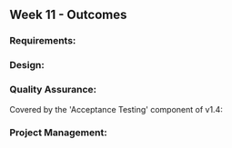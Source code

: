 <link rel="stylesheet" href="{{baseUrl}}/css/main.css">
<link rel="stylesheet" href="{{baseUrl}}/css/schedule.css">

<div class="website-content">

## Week 11 - Outcomes

<div id="main">

### Requirements:

<dynamic-panel src="outcome-objectOrientedDomainModel.md" type="info" header="**`W11.1` Can explain object oriented domain models** :star::star::star:" no-close/>

### Design:

<dynamic-panel src="outcome-explainDesignPattern.md" type="warning" header="**`W11.2` Can apply some more design patterns** :star::star:" no-close/>

<dynamic-panel src="outcome-applyDesignPattern.md" type="info" header="**`W11.3` Can optimize the use of design patterns** :star::star::star:" no-close/>

### Quality Assurance:

<dynamic-panel src="outcome-heuristic.md" type="warning" header="**`W11.4` Can apply heuristics to combine multiple test inputs** :star::star:" no-close/>

<!-- ==================================================================================================== -->

<panel type="danger" header="**`W11.5` Can do acceptance testing** :star:" no-close>
  <panel header=":dart: Evidence" expanded>

Covered by the 'Acceptance Testing' component of v1.4:

<include src="../../admin/project-v14.md" name="%%Admin » Project → v1.4%%" dynamic />

  </panel>
</panel>

### Project Management:

<dynamic-panel src="outcome-processModelTypes.md" type="warning" header="**`W11.6` Can explain types of SDLC process models** :star::star:" no-close/>

<dynamic-panel src="outcome-popularProcessModels.md" type="info" header="**`W11.7` Can explain some popular SDLC process models** :star::star::star:" no-close/>

</div>
</div>
